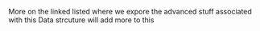 More on the linked listed where we expore the 
advanced stuff associated with this Data strcuture
will add more to this


